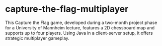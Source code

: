 # capture-the-flag-multiplayer
This Capture the Flag game, developed during a two-month project phase for a University of Mannheim lecture, features a 2D chessboard map and supports up to four players. Using Java in a client-server setup, it offers strategic multiplayer gameplay.
